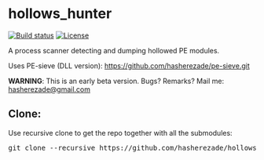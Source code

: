 # hollows_hunter
[![Build status](https://ci.appveyor.com/api/projects/status/nsc2eux5986y1shq?svg=true)](https://ci.appveyor.com/project/hasherezade/hollows-hunter)
[![License](https://img.shields.io/badge/License-BSD%202--Clause-blue.svg)](https://opensource.org/licenses/BSD-2-Clause)

A process scanner detecting and dumping hollowed PE modules.

Uses PE-sieve (DLL version):
https://github.com/hasherezade/pe-sieve.git

<b>WARNING</b>: This is an early beta version. Bugs? Remarks? Mail me: hasherezade@gmail.com
</br>

Clone:
-
Use recursive clone to get the repo together with all the submodules:
<pre>
git clone --recursive https://github.com/hasherezade/hollows_hunter.git
</pre>
